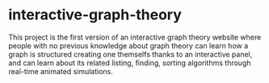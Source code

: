 # interactive-graph-theory
This project is the first version of an interactive graph theory website where people with no previous knowledge about graph theory can learn how a graph is structured creating one themselfs thanks to an interactive panel, and can learn about its related listing, finding, sorting algorithms through real-time animated simulations.
